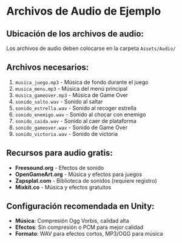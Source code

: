 # Archivos de Audio de Ejemplo

## Ubicación de los archivos de audio:
Los archivos de audio deben colocarse en la carpeta `Assets/Audio/`

## Archivos necesarios:
1. `musica_juego.mp3` - Música de fondo durante el juego
2. `musica_menu.mp3` - Música del menú principal  
3. `musica_gameover.mp3` - Música de Game Over
4. `sonido_salto.wav` - Sonido al saltar
5. `sonido_estrella.wav` - Sonido al recoger estrella
6. `sonido_enemigo.wav` - Sonido al chocar con enemigo
7. `sonido_caida.wav` - Sonido al caer de plataforma
8. `sonido_gameover.wav` - Sonido de Game Over
9. `sonido_victoria.wav` - Sonido de victoria

## Recursos para audio gratis:
- **Freesound.org** - Efectos de sonido
- **OpenGameArt.org** - Música y efectos para juegos
- **Zapsplat.com** - Biblioteca de sonidos (requiere registro)
- **Mixkit.co** - Música y efectos gratuitos

## Configuración recomendada en Unity:
- **Música**: Compresión Ogg Vorbis, calidad alta
- **Efectos**: Sin compresión o PCM para mejor calidad
- **Formato**: WAV para efectos cortos, MP3/OGG para música
